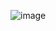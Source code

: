 ![image](https://github.com/from-import/ObservationCalculator/assets/132730866/cac78836-5e59-44ea-a93d-63ec28ec70d9)
